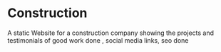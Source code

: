 # Construction
A static Website for a construction company showing the projects and testimonials of good work done , social media links, seo done 
